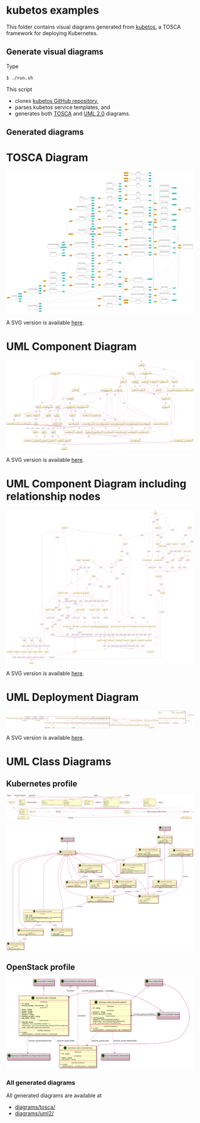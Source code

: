 # kubetos examples

This folder contains visual diagrams generated from [kubetos](https://github.com/Shishqa/kubetos),
a TOSCA framework for deploying Kubernetes.

## Generate visual diagrams

Type
```sh
$ ./run.sh
```

This script
* clones [kubetos GitHub repository](https://github.com/Shishqa/kubetos),
* parses kubetos service templates, and
* generates both [TOSCA](diagrams/tosca/) and [UML 2.0](diagrams/uml2/) diagrams.

## Generated diagrams

# TOSCA Diagram

![TOSCA Diagram](https://raw.githubusercontent.com/Orange-OpenSource/Cloudnet-TOSCA-toolbox/master/examples/kubetos/diagrams/tosca/service.png)

A SVG version is available [here](https://raw.githubusercontent.com/Orange-OpenSource/Cloudnet-TOSCA-toolbox/master/examples/kubetos/diagrams/tosca/service.svg).

# UML Component Diagram

![UML Component Diagram 1](https://raw.githubusercontent.com/Orange-OpenSource/Cloudnet-TOSCA-toolbox/master/examples/kubetos/diagrams/uml2/service-uml2-component-diagram1.png)

A SVG version is available [here](https://raw.githubusercontent.com/Orange-OpenSource/Cloudnet-TOSCA-toolbox/master/examples/kubetos/diagrams/uml2/service-uml2-component-diagram1.svg).

# UML Component Diagram including relationship nodes

![UML Component Diagram 2](https://raw.githubusercontent.com/Orange-OpenSource/Cloudnet-TOSCA-toolbox/master/examples/kubetos/diagrams/uml2/service-uml2-component-diagram2.png)

A SVG version is available [here](https://raw.githubusercontent.com/Orange-OpenSource/Cloudnet-TOSCA-toolbox/master/examples/kubetos/diagrams/uml2/service-uml2-component-diagram2.svg).

# UML Deployment Diagram

![UML Deployment Diagram](https://raw.githubusercontent.com/Orange-OpenSource/Cloudnet-TOSCA-toolbox/master/examples/kubetos/diagrams/uml2/service-uml2-deployment-diagram.png)

A SVG version is available [here](https://raw.githubusercontent.com/Orange-OpenSource/Cloudnet-TOSCA-toolbox/master/examples/kubetos/diagrams/uml2/service-uml2-deployment-diagram.svg).

# UML Class Diagrams

## Kubernetes profile

![UML Class Diagram - Kubernetes profile](https://raw.githubusercontent.com/Orange-OpenSource/Cloudnet-TOSCA-toolbox/master/examples/kubetos/diagrams/uml2/profiles-kubernetes-types-node-uml2-class-diagram.png)

![UML Class Diagram - Kubernetes profile](https://raw.githubusercontent.com/Orange-OpenSource/Cloudnet-TOSCA-toolbox/master/examples/kubetos/diagrams/uml2/profiles-kubernetes-types-objects-uml2-class-diagram.png)

## OpenStack profile

![UML Class Diagram - OpenStack profile](https://raw.githubusercontent.com/Orange-OpenSource/Cloudnet-TOSCA-toolbox/master/examples/kubetos/diagrams/uml2/profiles-openstack-types-node-uml2-class-diagram.png)

### All generated diagrams

All generated diagrams are available at
* [diagrams/tosca/](diagrams/tosca/)
* [diagrams/uml2/](diagrams/uml2/)
